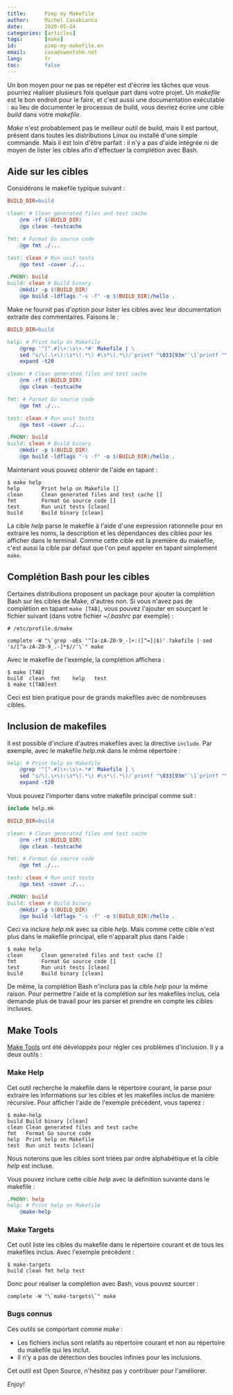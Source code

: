 ```yaml
---
title:      Pimp my Makefile
author:     Michel Casabianca
date:       2020-05-24
categories: [articles]
tags:       [make]
id:         pimp-my-makefile.en
email:      casa@sweetohm.net
lang:       fr
toc:        false
---
```


Un bon moyen pour ne pas se répéter est d'écrire les tâches que vous pourriez réaliser plusieurs fois quelque part dans votre projet. Un *makefile* est le bon endroit pour le faire, et c'est aussi une documentation exécutable : au lieu de documenter le processus de build, vous devriez écrire une cible *build* dans votre *makefile*.

*Make* n'est probablement pas le meilleur outil de build, mais il est partout, présent dans toutes les distributions Linux ou installé d'une simple commande. Mais il est loin d'être parfait : il n'y a pas d'aide intégrée ni de moyen de lister les cibles afin d'effectuer la complétion avec Bash.

<!--more-->

## Aide sur les cibles

Considérons le makefile typique suivant :

```makefile
BUILD_DIR=build

clean: # Clean generated files and test cache
	@rm -rf $(BUILD_DIR)
	@go clean -testcache

fmt: # Format Go source code
	@go fmt ./...

test: clean # Run unit tests
	@go test -cover ./...

.PHONY: build
build: clean # Build binary
	@mkdir -p $(BUILD_DIR)
	@go build -ldflags "-s -f" -o $(BUILD_DIR)/hello .
```

Make ne fournit pas d'option pour lister les cibles avec leur documentation extraite des commentaires. Faisons le :

```makefile
BUILD_DIR=build

help: # Print help on Makefile
	@grep '^[^.#]\+:\s\+.*#' Makefile | \
	sed "s/\(.\+\):\s*\(.*\) #\s*\(.*\)/`printf "\033[93m"`\1`printf "\033[0m"`	\3 [\2]/" | \
	expand -t20

clean: # Clean generated files and test cache
	@rm -rf $(BUILD_DIR)
	@go clean -testcache

fmt: # Format Go source code
	@go fmt ./...

test: clean # Run unit tests
	@go test -cover ./...

.PHONY: build
build: clean # Build binary
	@mkdir -p $(BUILD_DIR)
	@go build -ldflags "-s -f" -o $(BUILD_DIR)/hello .
```

Maintenant vous pouvez obtenir de l'aide en tapant :

```shell
$ make help
help       Print help on Makefile []
clean      Clean generated files and test cache []
fmt        Format Go source code []
test       Run unit tests [clean]
build      Build binary [clean]
```

La cible *help* parse le makefile à l'aide d'une expression rationnelle pour en extraire les noms, la description et les dépendances des cibles pour les afficher dans le terminal. Comme cette cible est la première du makefile, c'est aussi la cible par défaut que l'on peut appeler en tapant simplement `make`.

## Complétion Bash pour les cibles

Certaines distributions proposent un package pour ajouter la complétion Bash sur les cibles de Make, d'autres non. Si vous n'avez pas de complétion en tapant `make [TAB]`, vous pouvez l'ajouter en sourçant le fichier suivant (dans votre fichier *~/.bashrc* par exemple) :

```shell
# /etc/profile.d/make

complete -W "\`grep -oEs '^[a-zA-Z0-9_-]+:([^=]|$)' ?akefile | sed 's/[^a-zA-Z0-9_.-]*$//'\`" make
```

Avec le makefile de l'exemple, la complétion affichera :

```shell
$ make [TAB]
build  clean  fmt    help   test
$ make t[TAB]est
```

Ceci est bien pratique pour de grands makefiles avec de nombreuses cibles.

## Inclusion de makefiles

Il est possible d'inclure d'autres makefiles avec la directive `include`. Par exemple, avec le makefile *help.mk* dans le même répertoire :

```makefile
help: # Print help on Makefile
	@grep '^[^.#]\+:\s\+.*#' Makefile | \
	sed "s/\(.\+\):\s*\(.*\) #\s*\(.*\)/`printf "\033[93m"`\1`printf "\033[0m"`	\3 [\2]/" | \
	expand -t20
```

Vous pouvez l'importer dans votre makefile principal comme suit :

```makefile
include help.mk

BUILD_DIR=build

clean: # Clean generated files and test cache
	@rm -rf $(BUILD_DIR)
	@go clean -testcache

fmt: # Format Go source code
	@go fmt ./...

test: clean # Run unit tests
	@go test -cover ./...

.PHONY: build
build: clean # Build binary
	@mkdir -p $(BUILD_DIR)
	@go build -ldflags "-s -f" -o $(BUILD_DIR)/hello .
```

Ceci va inclure *help.mk* avec sa cible *help*. Mais comme cette cible n'est plus dans le makefile principal, elle n'apparaît plus dans l'aide :

```shell
$ make help
clean      Clean generated files and test cache []
fmt        Format Go source code []
test       Run unit tests [clean]
build      Build binary [clean]
```

De même, la complétion Bash n'inclura pas la cible *help* pour la même raison. Pour permettre l'aide et la complétion sur les makefiles inclus, cela demande plus de travail pour les parser et prendre en compte les cibles incluses.

## Make Tools

[Make Tools](http://github.com/c4s4/make-tools) ont été développés pour régler ces problèmes d'inclusion. Il y a deux outils :

### Make Help

Cet outil recherche le makefile dans le répertoire courant, le parse pour extraire les informations sur les cibles et les makefiles inclus de manière récursive. Pour afficher l'aide de l'exemple précédent, vous taperez :

```shell
$ make-help
build Build binary [clean]
clean Clean generated files and test cache
fmt   Format Go source code
help  Print help on Makefile
test  Run unit tests [clean]
```

Nous noterons que les cibles sont triées par ordre alphabétique et la cible *help* est incluse.

Vous pouvez inclure cette cible *help* avec la définition suivante dans le makefile :

```makefile
.PHONY: help
help: # Print help on Makefile
	@make-help
```

### Make Targets

Cet outil liste les cibles du makefile dans le répertoire courant et de tous les makefiles inclus. Avec l'exemple précédent :

```shell
$ make-targets
build clean fmt help test
```

Donc pour réaliser la complétion avec Bash, vous pouvez sourcer :

```shell
complete -W "\`make-targets\`" make
```

### Bugs connus

Ces outils se comportant comme *make* :

- Les fichiers inclus sont relatifs au répertoire courant et non au répertoire du makefile qui les inclut.
- Il n'y a pas de détection des boucles infinies pour les inclusions.

Cet outil est Open Source, n'hésitez pas y contribuer pour l'améliorer.

*Enjoy!*
